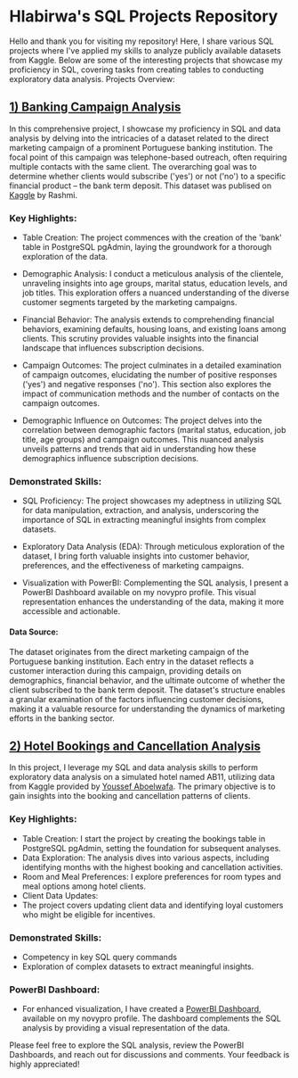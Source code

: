 # Hlabirwa's SQL Projects Repository

Hello and thank you for visiting my repository! Here, I share various SQL projects where I've applied my skills to analyze publicly available datasets from Kaggle. Below are some of the interesting projects that showcase my proficiency in SQL, covering tasks from creating tables to conducting exploratory data analysis.
Projects Overview:

## [1) Banking Campaign Analysis](https://github.com/HlabirwaM/My-SQL-Projects/blob/main/bankcampaign.sql)

In this comprehensive project, I showcase my proficiency in SQL and data analysis by delving into the intricacies of a dataset related to the direct marketing campaign of a prominent Portuguese banking institution. The focal point of this campaign was telephone-based outreach, often requiring multiple contacts with the same client. The overarching goal was to determine whether clients would subscribe ('yes') or not ('no') to a specific financial product – the bank term deposit. This dataset was publised on [Kaggle](https://www.kaggle.com/datasets/prakharrathi25/banking-dataset-marketing-targets) by Rashmi.

### Key Highlights:

*  Table Creation: The project commences with the creation of the 'bank' table in PostgreSQL pgAdmin, laying the groundwork for a thorough exploration of the data.

* Demographic Analysis: I conduct a meticulous analysis of the clientele, unraveling insights into age groups, marital status, education levels, and job titles. This exploration offers a nuanced understanding of the diverse customer segments targeted by the marketing campaigns.

* Financial Behavior: The analysis extends to comprehending financial behaviors, examining defaults, housing loans, and existing loans among clients. This scrutiny provides valuable insights into the financial landscape that influences subscription decisions.

* Campaign Outcomes: The project culminates in a detailed examination of campaign outcomes, elucidating the number of positive responses ('yes') and negative responses ('no'). This section also explores the impact of communication methods and the number of contacts on the campaign outcomes.

* Demographic Influence on Outcomes: The project delves into the correlation between demographic factors (marital status, education, job title, age groups) and campaign outcomes. This nuanced analysis unveils patterns and trends that aid in understanding how these demographics influence subscription decisions.

### Demonstrated Skills:

* SQL Proficiency: The project showcases my adeptness in utilizing SQL for data manipulation, extraction, and analysis, underscoring the importance of SQL in extracting meaningful insights from complex datasets.

* Exploratory Data Analysis (EDA): Through meticulous exploration of the dataset, I bring forth valuable insights into customer behavior, preferences, and the effectiveness of marketing campaigns.

* Visualization with PowerBI: Complementing the SQL analysis, I present a PowerBI Dashboard available on my novypro profile. This visual representation enhances the understanding of the data, making it more accessible and actionable.

#### Data Source:

The dataset originates from the direct marketing campaign of the Portuguese banking institution. Each entry in the dataset reflects a customer interaction during this campaign, providing details on demographics, financial behavior, and the ultimate outcome of whether the client subscribed to the bank term deposit. The dataset's structure enables a granular examination of the factors influencing customer decisions, making it a valuable resource for understanding the dynamics of marketing efforts in the banking sector.

## [2) Hotel Bookings and Cancellation Analysis ](https://github.com/HlabirwaM/My-SQL-Projects/blob/main/hotelanalysis.sql)

In this project, I leverage my SQL and data analysis skills to perform exploratory data analysis on a simulated hotel named AB11, utilizing data from Kaggle provided by [Youssef Aboelwafa](https://www.kaggle.com/datasets/youssefaboelwafa/hotel-booking-cancellation-prediction). The primary objective is to gain insights into the booking and cancellation patterns of clients.

### Key Highlights:

 *  Table Creation: I start the project by creating the bookings table in PostgreSQL pgAdmin, setting the foundation for subsequent analyses.
 *  Data Exploration: The analysis dives into various aspects, including identifying months with the highest booking and cancellation activities.
 *  Room and Meal Preferences: I explore preferences for room types and meal options among hotel clients.
 *  Client Data Updates:
 *  The project covers updating client data and identifying loyal customers who might be eligible for incentives.

### Demonstrated Skills:

 *   Competency in key SQL query commands
 *   Exploration of complex datasets to extract meaningful insights.

### PowerBI Dashboard:
 *  For enhanced visualization, I have created a [PowerBI Dashboard](https://www.novypro.com/project/ab11-hotel-dashboard), available on my novypro profile. The dashboard complements the SQL analysis by providing a visual representation of the data.

Please feel free to explore the SQL analysis, review the PowerBI Dashboards, and reach out for discussions and comments. Your feedback is highly appreciated!
